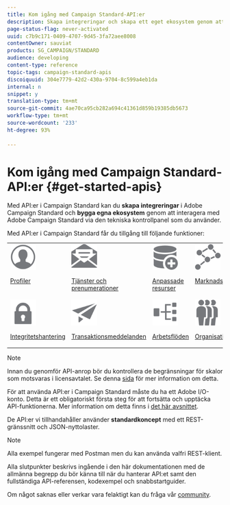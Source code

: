```yaml
---
title: Kom igång med Campaign Standard-API:er
description: Skapa integreringar och skapa ett eget ekosystem genom att interagera Campaign med en panel med teknologier.
page-status-flag: never-activated
uuid: c7b9c171-0409-4707-9d45-3fa72aee8008
contentOwner: sauviat
products: SG_CAMPAIGN/STANDARD
audience: developing
content-type: reference
topic-tags: campaign-standard-apis
discoiquuid: 304e7779-42d2-430a-9704-8c599a4eb1da
internal: n
snippet: y
translation-type: tm+mt
source-git-commit: 4ae70ca95cb282a694c41361d859b19385db5673
workflow-type: tm+mt
source-wordcount: '233'
ht-degree: 93%

---
```



# Kom igång med Campaign Standard-API:er {#get-started-apis}

Med API:er i Campaign Standard kan du **skapa integreringar** i Adobe Campaign Standard och **bygga egna ekosystem** genom att interagera med Adobe Campaign Standard via den tekniska kontrollpanel som du använder.

Med API:er i Campaign Standard får du tillgång till följande funktioner:

<table><tr>
 <td valign="top"><a href="../../api/using/retrieving-profiles.md"><img width="60px" alt="villkor" src="assets/icon_profile.svg"/></a><p><a href="../../api/using/retrieving-profiles.md">Profiler</a></p></td>
<td valign="top"><a href="../../api/using/creating-a-service.md"><img width="60px" alt="villkor" src="assets/icon_services.svg"/></a><p><a href="../../api/using/creating-a-service.md">Tjänster och prenumerationer</a></p></td>
<td valign="top"><a href="../../api/using/interacting-with-custom-resources.md"><img width="60px" alt="villkor" src="assets/icon_customresources.svg"/></a><p><a href="../../api/using/interacting-with-custom-resources.md">Anpassade resurser</a></p></td>
<td valign="top"><a href="../../api/using/interacting-with-marketing-history.md"><img width="60px" alt="villkor" src="assets/icon_marketinghistory.svg"/></a><p><a href="../../api/using/interacting-with-marketing-history.md">Marknadsföringshistorik</a></p></td>
</tr>
<tr>
<td valign="top"><a href="../../api/using/creating-a-privacy-request.md"><img width="60px" alt="villkor" src="assets/icon_privacy.svg"/></a><p><a href="../../api/using/creating-a-privacy-request.md">Integritetshantering</a></p></td>
<td valign="top"><a href="../../api/using/managing-transactional-messages.md"><img width="60px" alt="villkor" src="assets/icon_transactionalmessage.svg"/></a><p><a href="../../api/using/managing-transactional-messages.md">Transaktionsmeddelanden</a></p></td>
<td valign="top"><a href="../../api/using/controlling-a-workflow.md"><img width="60px" alt="villkor" src="assets/icon_workflows.svg"/></a><p><a href="../../api/using/controlling-a-workflow.md">Arbetsflöden</a></p></td>
<td valign="top"><a href="../../api/using/retrieving-an-organizational-unit.md"><img width="60px" alt="villkor" src="assets/icon_units.svg"/></a><p><a href="../../api/using/retrieving-an-organizational-unit.md">Organisationsenheter</a></p></td>
</tr></table>

>[!NOTE]
>
>Innan du genomför API-anrop bör du kontrollera de begränsningar för skalor som motsvaras i licensavtalet. Se denna [sida](https://helpx.adobe.com/se/legal/product-descriptions/campaign-standard.html#ITInfrastructureResourcesbyActiveProfilesTiers) för mer information om detta.

För att använda API:er i Campaign Standard måste du ha ett Adobe I/O-konto. Detta är ett obligatoriskt första steg för att fortsätta och upptäcka API-funktionerna.
Mer information om detta finns i [det här avsnittet](../../api/using/setting-up-api-access.md).

De API:er vi tillhandahåller använder **standardkoncept** med ett REST-gränssnitt och JSON-nyttolaster.

>[!NOTE]
>
>Alla exempel fungerar med Postman men du kan använda valfri REST-klient.

Alla slutpunkter beskrivs ingående i den här dokumentationen med de allmänna begrepp du bör känna till när du hanterar API:et samt den fullständiga API-referensen, kodexempel och snabbstartguider.

Om något saknas eller verkar vara felaktigt kan du fråga vår [community](https://experienceleaguecommunities.adobe.com/t5/adobe-campaign-standard/ct-p/adobe-campaign-standard-community).
